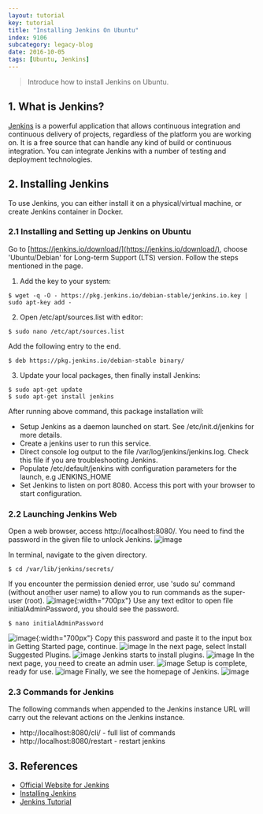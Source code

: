 ```yaml
---
layout: tutorial
key: tutorial
title: "Installing Jenkins On Ubuntu"
index: 9106
subcategory: legacy-blog
date: 2016-10-05
tags: [Ubuntu, Jenkins]
---
```


> Introduce how to install Jenkins on Ubuntu.

## 1. What is Jenkins?
[Jenkins](https://jenkins.io/index.html) is a powerful application that allows continuous integration and continuous delivery of projects, regardless of the platform you are working on. It is a free source that can handle any kind of build or continuous integration. You can integrate Jenkins with a number of testing and deployment technologies.

## 2. Installing Jenkins
To use Jenkins, you can either install it on a physical/virtual machine, or create Jenkins container in Docker.
### 2.1 Installing and Setting up Jenkins on Ubuntu
Go to [https://jenkins.io/download/](https://jenkins.io/download/), choose 'Ubuntu/Debian' for Long-term Support (LTS) version. Follow the steps mentioned in the page.  
1) Add the key to your system:
```raw
$ wget -q -O - https://pkg.jenkins.io/debian-stable/jenkins.io.key | sudo apt-key add -
```
2) Open /etc/apt/sources.list with editor:
```raw
$ sudo nano /etc/apt/sources.list
```
Add the following entry to the end.
```raw
$ deb https://pkg.jenkins.io/debian-stable binary/
```
3) Update your local packages, then finally install Jenkins:
```raw
$ sudo apt-get update
$ sudo apt-get install jenkins
```
After running above command, this package installation will:
* Setup Jenkins as a daemon launched on start. See /etc/init.d/jenkins for more details.
* Create a jenkins user to run this service.
* Direct console log output to the file /var/log/jenkins/jenkins.log. Check this file if you are troubleshooting Jenkins.
* Populate /etc/default/jenkins with configuration parameters for the launch, e.g JENKINS_HOME
* Set Jenkins to listen on port 8080. Access this port with your browser to start configuration.

### 2.2 Launching Jenkins Web
Open a web browser, access http://localhost:8080/. You need to find the password in the given file to unlock Jenkins.
![image](/assets/images/blog/2016-10-05/unlock.png)  

In terminal, navigate to the given directory.
```raw
$ cd /var/lib/jenkins/secrets/
```
If you encounter the permission denied error, use 'sudo su' command (without another user name) to allow you to run commands as the super-user (root).
![image](/assets/images/blog/2016-10-05/secretfile.png){:width="700px"}
Use any text editor to open file initialAdminPassword, you should see the password.
```raw
$ nano initialAdminPassword
```
![image](/assets/images/blog/2016-10-05/password.png){:width="700px"}
Copy this password and paste it to the input box in Getting Started page, continue.
![image](/assets/images/blog/2016-10-05/setpassword.png)
In the next page, select Install Suggested Plugins.
![image](/assets/images/blog/2016-10-05/plugin.png)
Jenkins starts to install plugins.
![image](/assets/images/blog/2016-10-05/installplugin.png)
In the next page, you need to create an admin user.
![image](/assets/images/blog/2016-10-05/createuser.png)
Setup is complete, ready for use.
![image](/assets/images/blog/2016-10-05/ready.png)
Finally, we see the homepage of Jenkins.
![image](/assets/images/blog/2016-10-05/homepage.png)

### 2.3 Commands for Jenkins
The following commands when appended to the Jenkins instance URL will carry out the relevant actions on the Jenkins instance.
* http://localhost:8080/cli/ - full list of commands
* http://localhost:8080/restart - restart jenkins

## 3. References
* [Official Website for Jenkins](https://jenkins.io/index.html)
* [Installing Jenkins](https://jenkins.io/doc/book/getting-started/installing/)
* [Jenkins Tutorial](https://www.tutorialspoint.com/jenkins/index.htm)
